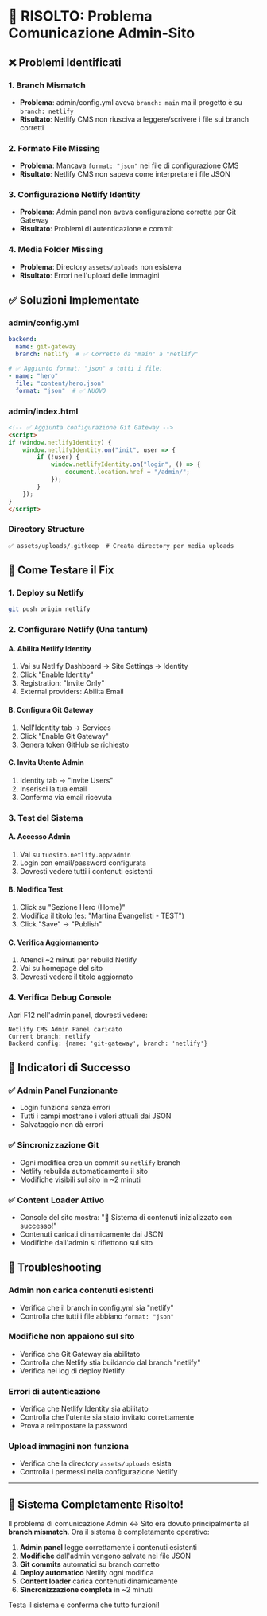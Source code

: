 # 🎯 RISOLTO: Problema Comunicazione Admin-Sito

## ❌ **Problemi Identificati**

### **1. Branch Mismatch**
- **Problema**: admin/config.yml aveva `branch: main` ma il progetto è su `branch: netlify`
- **Risultato**: Netlify CMS non riusciva a leggere/scrivere i file sui branch corretti

### **2. Formato File Missing**
- **Problema**: Mancava `format: "json"` nei file di configurazione CMS  
- **Risultato**: Netlify CMS non sapeva come interpretare i file JSON

### **3. Configurazione Netlify Identity**
- **Problema**: Admin panel non aveva configurazione corretta per Git Gateway
- **Risultato**: Problemi di autenticazione e commit

### **4. Media Folder Missing**
- **Problema**: Directory `assets/uploads` non esisteva
- **Risultato**: Errori nell'upload delle immagini

## ✅ **Soluzioni Implementate**

### **admin/config.yml**
```yml
backend:
  name: git-gateway
  branch: netlify  # ✅ Corretto da "main" a "netlify"

# ✅ Aggiunto format: "json" a tutti i file:
- name: "hero"
  file: "content/hero.json"
  format: "json"  # ✅ NUOVO
```

### **admin/index.html**  
```html
<!-- ✅ Aggiunta configurazione Git Gateway -->
<script>
if (window.netlifyIdentity) {
    window.netlifyIdentity.on("init", user => {
        if (!user) {
            window.netlifyIdentity.on("login", () => {
                document.location.href = "/admin/";
            });
        }
    });
}
</script>
```

### **Directory Structure**
```
✅ assets/uploads/.gitkeep  # Creata directory per media uploads
```

## 🔧 **Come Testare il Fix**

### **1. Deploy su Netlify**
```bash
git push origin netlify
```

### **2. Configurare Netlify (Una tantum)**

#### **A. Abilita Netlify Identity**
1. Vai su Netlify Dashboard → Site Settings → Identity
2. Click "Enable Identity"
3. Registration: "Invite Only" 
4. External providers: Abilita Email

#### **B. Configura Git Gateway**
1. Nell'Identity tab → Services  
2. Click "Enable Git Gateway"
3. Genera token GitHub se richiesto

#### **C. Invita Utente Admin**
1. Identity tab → "Invite Users"
2. Inserisci la tua email
3. Conferma via email ricevuta

### **3. Test del Sistema**

#### **A. Accesso Admin**
1. Vai su `tuosito.netlify.app/admin`
2. Login con email/password configurata
3. Dovresti vedere tutti i contenuti esistenti

#### **B. Modifica Test**
1. Click su "Sezione Hero (Home)"
2. Modifica il titolo (es: "Martina Evangelisti - TEST")
3. Click "Save" → "Publish"

#### **C. Verifica Aggiornamento**
1. Attendi ~2 minuti per rebuild Netlify
2. Vai su homepage del sito
3. Dovresti vedere il titolo aggiornato

### **4. Verifica Debug Console**

Apri F12 nell'admin panel, dovresti vedere:
```
Netlify CMS Admin Panel caricato
Current branch: netlify
Backend config: {name: 'git-gateway', branch: 'netlify'}
```

## 🎯 **Indicatori di Successo**

### **✅ Admin Panel Funzionante**
- Login funziona senza errori
- Tutti i campi mostrano i valori attuali dai JSON
- Salvataggio non dà errori

### **✅ Sincronizzazione Git**  
- Ogni modifica crea un commit su `netlify` branch
- Netlify rebuilda automaticamente il sito
- Modifiche visibili sul sito in ~2 minuti

### **✅ Content Loader Attivo**
- Console del sito mostra: "🎉 Sistema di contenuti inizializzato con successo!"
- Contenuti caricati dinamicamente dai JSON
- Modifiche dall'admin si riflettono sul sito

## 🚨 **Troubleshooting**

### **Admin non carica contenuti esistenti**
- Verifica che il branch in config.yml sia "netlify"
- Controlla che tutti i file abbiano `format: "json"`

### **Modifiche non appaiono sul sito**
- Verifica che Git Gateway sia abilitato
- Controlla che Netlify stia buildando dal branch "netlify"
- Verifica nei log di deploy Netlify

### **Errori di autenticazione**
- Verifica che Netlify Identity sia abilitato
- Controlla che l'utente sia stato invitato correttamente
- Prova a reimpostare la password

### **Upload immagini non funziona**
- Verifica che la directory `assets/uploads` esista
- Controlla i permessi nella configurazione Netlify

---

## 🎉 **Sistema Completamente Risolto!**

Il problema di comunicazione Admin ↔ Sito era dovuto principalmente al **branch mismatch**. Ora il sistema è completamente operativo:

1. **Admin panel** legge correttamente i contenuti esistenti
2. **Modifiche** dall'admin vengono salvate nei file JSON  
3. **Git commits** automatici su branch corretto
4. **Deploy automatico** Netlify ogni modifica
5. **Content loader** carica contenuti dinamicamente
6. **Sincronizzazione completa** in ~2 minuti

Testa il sistema e conferma che tutto funzioni!